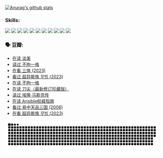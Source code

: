 
[![Anurag's github stats](https://github-readme-stats.vercel.app/api?username=w940853815)](https://github.com/anuraghazra/github-readme-stats)

### Skills:

<code><img height="32" src="https://cdn.jsdelivr.net/npm/simple-icons@v5/icons/python.svg"></code>
<code><img height="32" src="https://cdn.jsdelivr.net/npm/simple-icons@v5/icons/javascript.svg"></code>
<code><img height="32" src="https://cdn.jsdelivr.net/npm/simple-icons@v5/icons/django.svg"></code>
<code><img height="32" src="https://cdn.jsdelivr.net/npm/simple-icons@v5/icons/flask.svg"></code>
<code><img height="32" src="https://cdn.jsdelivr.net/npm/simple-icons@v5/icons/vuetify.svg"></code>
<code><img height="32" src="https://cdn.jsdelivr.net/npm/simple-icons@v5/icons/git.svg"></code>
<code><img height="32" src="https://cdn.jsdelivr.net/npm/simple-icons@v5/icons/docker.svg"></code>
<code><img height="32" src="https://cdn.jsdelivr.net/npm/simple-icons@v5/icons/postgresql.svg"></code>
<code><img height="32" src="https://cdn.jsdelivr.net/npm/simple-icons@v5/icons/elasticsearch.svg"></code>
<code><img height="32" src="https://cdn.jsdelivr.net/npm/simple-icons@v5/icons/macos.svg"></code>
<code><img height="32" src="https://cdn.jsdelivr.net/npm/simple-icons@v5/icons/linux.svg"></code>

### 🗣 豆瓣:

<!-- DOUBAN-ACTIVITIES:START -->
- [在读 谈美](https://www.douban.com/people/136069238/status/4560861771/?_i=11815360)
- [读过 不拘一格](https://www.douban.com/people/136069238/status/4560861445/?_i=11815360)
- [在看 三体‎ (2023)](https://www.douban.com/people/136069238/status/4558185093/?_i=11815360)
- [看过 超异能族 무빙‎ (2023)](https://www.douban.com/people/136069238/status/4556824186/?_i=11815361)
- [在读 不拘一格](https://www.douban.com/people/136069238/status/4541712161/?_i=11815361)
- [在读 刀尖（最新修订珍藏版）](https://www.douban.com/people/136069238/status/4541711339/?_i=11815361)
- [读过 埃隆·马斯克传](https://www.douban.com/people/136069238/status/4541710351/?_i=11815361)
- [在读 Ansible权威指南](https://www.douban.com/people/136069238/status/4539151450/?_i=11815361)
- [看过 易中天品三国‎ (2006)](https://www.douban.com/people/136069238/status/4529910812/?_i=11815361)
- [在看 超异能族 무빙‎ (2023)](https://www.douban.com/people/136069238/status/4527291077/?_i=11815361)
<!-- DOUBAN-ACTIVITIES:END -->


![Snake animation](https://raw.githubusercontent.com/w940853815/w940853815/output/github-contribution-grid-snake.svg)

<!--
**w940853815/w940853815** is a ✨ _special_ ✨ repository because its `README.md` (this file) appears on your GitHub profile.

Here are some ideas to get you started:

- 🔭 I’m currently working on ...
- 🌱 I’m currently learning ...
- 👯 I’m looking to collaborate on ...
- 🤔 I’m looking for help with ...
- 💬 Ask me about ...
- 📫 How to reach me: ...
- 😄 Pronouns: ...
- ⚡ Fun fact: ...
-->
